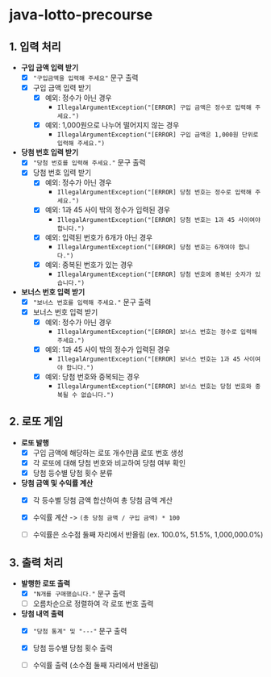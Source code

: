 # java-lotto-precourse
## 1. 입력 처리

- **구입 금액 입력 받기**
  - [x] `"구입금액을 입력해 주세요"` 문구 출력
  - [x] 구입 금액 입력 받기
    - [x] 예외: 정수가 아닌 경우
      - `IllegalArgumentException("[ERROR] 구입 금액은 정수로 입력해 주세요.")`
    - [x] 예외: 1,000원으로 나누어 떨어지지 않는 경우
      - `IllegalArgumentException("[ERROR] 구입 금액은 1,000원 단위로 입력해 주세요.")`

- **당첨 번호 입력 받기**
  - [x] `"당첨 번호를 입력해 주세요."` 문구 출력
  - [x] 당첨 번호 입력 받기
    - [x] 예외: 정수가 아닌 경우
      - `IllegalArgumentException("[ERROR] 당첨 번호는 정수로 입력해 주세요.")`
    - [x] 예외: 1과 45 사이 밖의 정수가 입력된 경우
      - `IllegalArgumentException("[ERROR] 당첨 번호는 1과 45 사이여야 합니다.")`
    - [x] 예외: 입력된 번호가 6개가 아닌 경우
      - `IllegalArgumentException("[ERROR] 당첨 번호는 6개여야 합니다.")`
    - [x] 예외: 중복된 번호가 있는 경우
      - `IllegalArgumentException("[ERROR] 당첨 번호에 중복된 숫자가 있습니다.")`

- **보너스 번호 입력 받기**
  - [x] `"보너스 번호를 입력해 주세요."` 문구 출력
  - [x] 보너스 번호 입력 받기
    - [x] 예외: 정수가 아닌 경우
      - `IllegalArgumentException("[ERROR] 보너스 번호는 정수로 입력해 주세요.")`
    - [x] 예외: 1과 45 사이 밖의 정수가 입력된 경우
      - `IllegalArgumentException("[ERROR] 보너스 번호는 1과 45 사이여야 합니다.")`
    - [x] 예외: 당첨 번호와 중복되는 경우
      - `IllegalArgumentException("[ERROR] 보너스 번호는 당첨 번호와 중복될 수 없습니다.")`


## 2. 로또 게임

- **로또 발행**
  - [x] 구입 금액에 해당하는 로또 개수만큼 로또 번호 생성
  - [x] 각 로또에 대해 당첨 번호와 비교하여 당첨 여부 확인
  - [x] 당첨 등수별 당첨 횟수 분류

- **당첨 금액 및 수익률 계산**
  - [x] 각 등수별 당첨 금액 합산하여 총 당첨 금액 계산
  - [x] 수익률 계산 -> `(총 당첨 금액 / 구입 금액) * 100`
  - [ ] 수익률은 소수점 둘째 자리에서 반올림 (ex. 100.0%, 51.5%, 1,000,000.0%)


## 3. 출력 처리

- **발행한 로또 출력**
  - [x] `"N개를 구매했습니다."` 문구 출력
  - [ ] 오름차순으로 정렬하여 각 로또 번호 출력

- **당첨 내역 출력**
  - [x] `"당첨 통계" 및 "---"` 문구 출력
  - [x] 당첨 등수별 당첨 횟수 출력
  - [ ] 수익률 출력 (소수점 둘째 자리에서 반올림)

